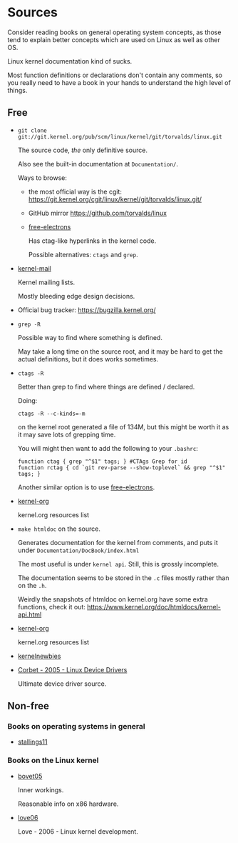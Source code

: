 # Sources

Consider reading books on general operating system concepts, as those tend to explain better concepts which are used on Linux as well as other OS.

Linux kernel documentation kind of sucks.

Most function definitions or declarations don't contain any comments, so you really need to have a book in your hands to understand the high level of things.

## Free

-   `git clone git://git.kernel.org/pub/scm/linux/kernel/git/torvalds/linux.git`

    The source code, *the* only definitive source.

    Also see the built-in documentation at `Documentation/`.

    Ways to browse:

    -   the most official way is the cgit: <https://git.kernel.org/cgit/linux/kernel/git/torvalds/linux.git/>

    -   GitHub mirror <https://github.com/torvalds/linux>

    -   [free-electrons][]

        Has ctag-like hyperlinks in the kernel code.

        Possible alternatives: `ctags` and `grep`.

-   [kernel-mail][]

    Kernel mailing lists.

    Mostly bleeding edge design decisions.

-   Official bug tracker: <https://bugzilla.kernel.org/>

-   `grep -R`

    Possible way to find where something is defined.

    May take a long time on the source root, and it may be hard to get the actual definitions, but it does works sometimes.

-   `ctags -R`

    Better than grep to find where things are defined / declared.

    Doing:

        ctags -R --c-kinds=-m

    on the kernel root generated a file of 134M, but this might be worth it as it may save lots of grepping time.

    You will might then want to add the following to your `.bashrc`:

        function ctag { grep "^$1" tags; } #CTAgs Grep for id
        function rctag { cd `git rev-parse --show-toplevel` && grep "^$1" tags; }

    Another similar option is to use [free-electrons][].

-   [kernel-org][]

    kernel.org resources list

-   `make htmldoc` on the source.

    Generates documentation for the kernel from comments, and puts it under `Documentation/DocBook/index.html`

    The most useful is under `kernel api`. Still, this is grossly incomplete.

    The documentation seems to be stored in the `.c` files mostly rather than on the `.h`.

    Weirdly the snapshots of htmldoc on kernel.org have some extra functions, check it out: <https://www.kernel.org/doc/htmldocs/kernel-api.html>

-   [kernel-org][]

    kernel.org resources list

-   [kernelnewbies][]

-   [Corbet - 2005 - Linux Device Drivers][corbet05]

    Ultimate device driver source.

## Non-free

### Books on operating systems in general

-   [stallings11][]

### Books on the Linux kernel

-   [bovet05][]

    Inner workings.

    Reasonable info on x86 hardware.

-   [love06][]

    Love - 2006 - Linux kernel development.

[bovet05]:        http://www.amazon.com/books/dp/0596005652
[corbet05]:       https://lwn.net/Kernel/LDD3/
[free-electrons]: http://lxr.free-electrons.com/ident
[kernel-mail]:    http://vger.kernel.org/vger-lists.html
[kernel-org]:     https://www.kernel.org/doc/
[kernelnewbies]:  http://kernelnewbies.org/
[love06]:         http://www.amazon.com/books/dp/0596005652
[stallings11]:    http://www.amazon.com/Operating-Systems-Internals-Principles-Edition/dp/013230998X

